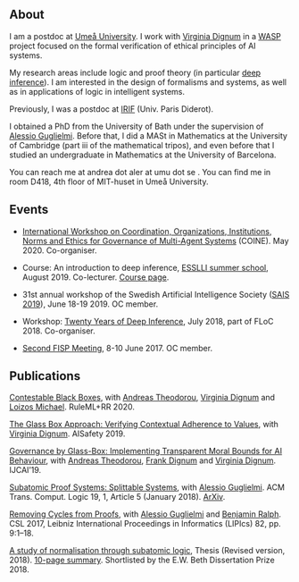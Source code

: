 ## About

I am a postdoc at [Umeå University](https://www.umu.se/en/). I work with [Virginia Dignum][VD] in a [WASP](https://wasp-sweden.org/) project focused on the formal verification of ethical principles of AI systems.

My research areas include logic and proof theory (in particular [deep inference](http://alessio.guglielmi.name/res/cos/index.html)). I am interested  in the design of formalisms and systems, as well as in applications of logic in intelligent systems.

Previously, I was a postdoc at [IRIF](https://www.irif.fr//en/index) (Univ. Paris Diderot).

I obtained a PhD from the University of Bath under the supervision of [Alessio Guglielmi][Alessio]. Before that, I did a MASt in Mathematics at the University of Cambridge (part iii of the mathematical tripos), and even before that I studied an undergraduate in Mathematics at the University of Barcelona.

You can reach me at andrea dot aler at umu dot se . You can find me in room D418, 4th floor of MIT-huset in Umeå University.

## Events

* [International Workshop on Coordination, Organizations, Institutions, Norms and Ethics for Governance of Multi-Agent Systems](https://coin-workshop.github.io/coine-2020-new-zealand/) (COINE).  May 2020. Co-organiser.

* Course: An introduction to deep inference, [ESSLLI summer school](http://esslli2019.folli.info/programme/logic-and-computation/), August 2019. Co-lecturer. [Course page](https://www.lix.polytechnique.fr/~lutz/orgs/ESSLLI2019-course.html).
 
* 31st annual workshop of the Swedish Artificial Intelligence Society ([SAIS 2019](https://sais2019.cs.umu.se/)), June 18-19 2019. OC member.

* Workshop: [Twenty Years of Deep Inference](https://www.lix.polytechnique.fr/~lutz/orgs/TYDI2018.html), July 2018, part of FLoC 2018. Co-organiser.

* [Second FISP Meeting](https://www.lix.polytechnique.fr/~lutz/orgs/FISP-workshop-June2017.html), 8-10 June 2017. OC member.

## Publications

[Contestable Black Boxes](https://arxiv.org/abs/2006.05133), with [Andreas Theodorou][Andreas], [Virginia Dignum][VD] and [Loizos Michael](https://cognition.ouc.ac.cy/loizos/). RuleML+RR 2020.

[The Glass Box Approach: Verifying Contextual Adherence to Values](http://ceur-ws.org/Vol-2419/paper_18.pdf), with [Virginia Dignum][VD]. AISafety 2019.

[Governance by Glass-Box: Implementing Transparent Moral Bounds for AI Behaviour](https://arxiv.org/abs/1905.04994), with [Andreas Theodorou][Andreas], [Frank Dignum](https://www.umu.se/en/staff/frank-dignum/) and [Virginia Dignum][VD]. IJCAI’19.

[Subatomic Proof Systems: Splittable Systems](https://dl.acm.org/doi/10.1145/3173544), with [Alessio Guglielmi][Alessio]. ACM Trans. Comput. Logic 19, 1, Article 5 (January 2018). [ArXiv](https://arxiv.org/pdf/1703.10258.pdf).

[Removing Cycles from Proofs](http://cs.bath.ac.uk/ag/p/RCP.pdf), with [Alessio Guglielmi][Alessio] and [Benjamin Ralph](https://people.bath.ac.uk/bdr25/).  CSL 2017, Leibniz International Proceedings in Informatics (LIPIcs) 82, pp. 9:1–18.

[A study of normalisation through subatomic logic](http://cs.bath.ac.uk/ag/aat/phd.pdf), Thesis (Revised version, 2018). [10-page summary](https://aalertubella.github.io/pdfs/thesis-summary-andrea.pdf). Shortlisted by the E.W. Beth Dissertation Prize 2018.

[Andreas]: https://www.recklesscoding.com/
[VD]: https://people.cs.umu.se/virginia/
[Alessio]: http://alessio.guglielmi.name/
